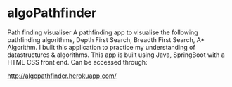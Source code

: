 # algoPathfinder
Path finding visualiser
A pathfinding app to visualise the following pathfinding algorithms, Depth First Search, Breadth First Search, A* Algorithm. 
I built this application to practice my understanding of datastructures & algorithms. This app is built using Java, SpringBoot with a HTML CSS front end. 
Can be accessed through:

http://algopathfinder.herokuapp.com/

